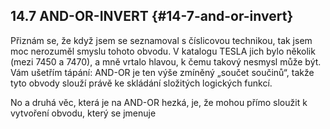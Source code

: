 ## 14.7 AND-OR-INVERT {#14-7-and-or-invert}

Přiznám se, že když jsem se seznamoval s číslicovou technikou, tak jsem moc nerozuměl smyslu tohoto obvodu. V katalogu TESLA jich bylo několik (mezi 7450 a 7470), a mně vrtalo hlavou, k čemu takový nesmysl může být. Vám ušetřím tápání: AND-OR je ten výše zmíněný „součet součinů“, takže tyto obvody slouží právě ke skládání složitých logických funkcí.

No a druhá věc, která je na AND-OR hezká, je, že mohou přímo sloužit k vytvoření obvodu, který se jmenuje
